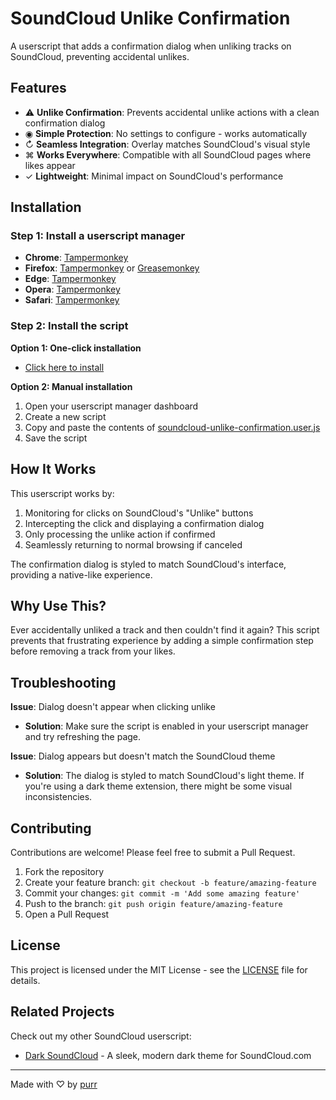 # SoundCloud Unlike Confirmation

A userscript that adds a confirmation dialog when unliking tracks on SoundCloud, preventing accidental unlikes.

## Features

- ⚠︎ **Unlike Confirmation**: Prevents accidental unlike actions with a clean confirmation dialog
- ◉ **Simple Protection**: No settings to configure - works automatically
- ↻ **Seamless Integration**: Overlay matches SoundCloud's visual style
- ⌘ **Works Everywhere**: Compatible with all SoundCloud pages where likes appear
- ✓ **Lightweight**: Minimal impact on SoundCloud's performance

## Installation

### Step 1: Install a userscript manager

- **Chrome**: [Tampermonkey](https://chrome.google.com/webstore/detail/tampermonkey/dhdgffkkebhmkfjojejmpbldmpobfkfo)
- **Firefox**: [Tampermonkey](https://addons.mozilla.org/en-US/firefox/addon/tampermonkey/) or [Greasemonkey](https://addons.mozilla.org/en-US/firefox/addon/greasemonkey/)
- **Edge**: [Tampermonkey](https://microsoftedge.microsoft.com/addons/detail/tampermonkey/iikmkjmpaadaoobahmlpeloendndfphd)
- **Opera**: [Tampermonkey](https://addons.opera.com/en/extensions/details/tampermonkey-beta/)
- **Safari**: [Tampermonkey](https://apps.apple.com/app/apple-store/id1482490089)

### Step 2: Install the script

**Option 1: One-click installation**

- [Click here to install](https://github.com/purr/soundcloud-unlike-confirmation/raw/main/soundcloud-unlike-confirmation.user.js)

**Option 2: Manual installation**

1. Open your userscript manager dashboard
2. Create a new script
3. Copy and paste the contents of [soundcloud-unlike-confirmation.user.js](soundcloud-unlike-confirmation.user.js)
4. Save the script

## How It Works

This userscript works by:

1. Monitoring for clicks on SoundCloud's "Unlike" buttons
2. Intercepting the click and displaying a confirmation dialog
3. Only processing the unlike action if confirmed
4. Seamlessly returning to normal browsing if canceled

The confirmation dialog is styled to match SoundCloud's interface, providing a native-like experience.

## Why Use This?

Ever accidentally unliked a track and then couldn't find it again? This script prevents that frustrating experience by adding a simple confirmation step before removing a track from your likes.

## Troubleshooting

**Issue**: Dialog doesn't appear when clicking unlike

- **Solution**: Make sure the script is enabled in your userscript manager and try refreshing the page.

**Issue**: Dialog appears but doesn't match the SoundCloud theme

- **Solution**: The dialog is styled to match SoundCloud's light theme. If you're using a dark theme extension, there might be some visual inconsistencies.

## Contributing

Contributions are welcome! Please feel free to submit a Pull Request.

1. Fork the repository
2. Create your feature branch: `git checkout -b feature/amazing-feature`
3. Commit your changes: `git commit -m 'Add some amazing feature'`
4. Push to the branch: `git push origin feature/amazing-feature`
5. Open a Pull Request

## License

This project is licensed under the MIT License - see the [LICENSE](LICENSE) file for details.

## Related Projects

Check out my other SoundCloud userscript:

- [Dark SoundCloud](https://github.com/purr/dark-soundcloud) - A sleek, modern dark theme for SoundCloud.com

---

Made with ♡ by [purr](https://github.com/purr)
